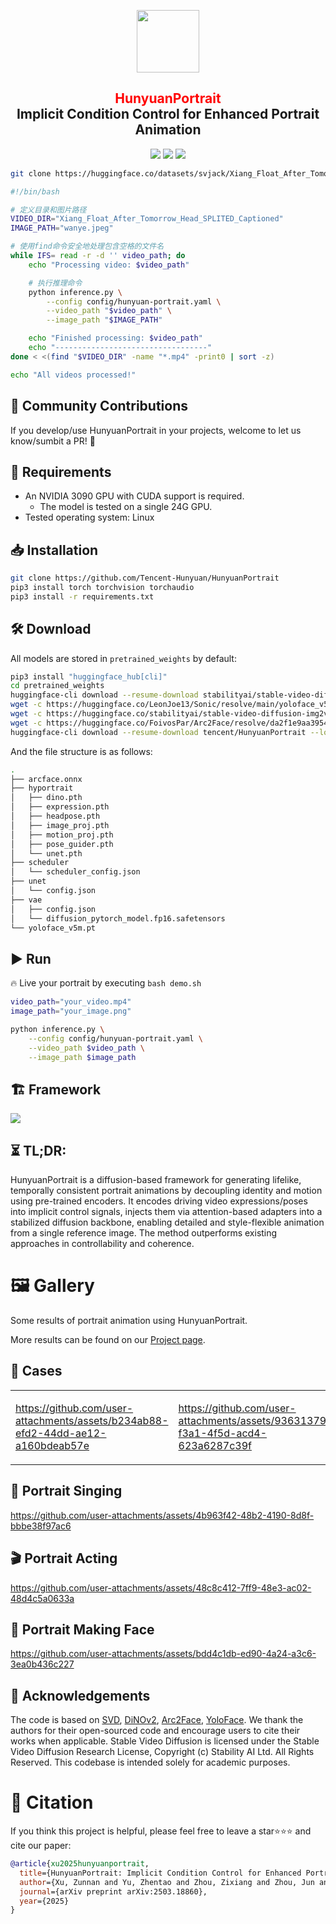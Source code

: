 <p align="center">
  <img src="assets/pics/logo.png"  height=100>
</p>

<div align="center">
<h2><font color="red"> HunyuanPortrait </font></center> <br> <center>Implicit Condition Control for Enhanced Portrait Animation</h2>

<a href='https://arxiv.org/abs/2503.18860'><img src='https://img.shields.io/badge/ArXiv-2503.18860-red'></a> 
<a href='https://kkakkkka.github.io/HunyuanPortrait/'><img src='https://img.shields.io/badge/Project-Page-Green'></a>
<a href='https://huggingface.co/tencent/HunyuanPortrait'><img src="https://img.shields.io/static/v1?label=HuggingFace&message=HunyuanPortrait&color=yellow"></a>
</div>

```bash
git clone https://huggingface.co/datasets/svjack/Xiang_Float_After_Tomorrow_Head_SPLITED_Captioned

#!/bin/bash

# 定义目录和图片路径
VIDEO_DIR="Xiang_Float_After_Tomorrow_Head_SPLITED_Captioned"
IMAGE_PATH="wanye.jpeg"

# 使用find命令安全地处理包含空格的文件名
while IFS= read -r -d '' video_path; do
    echo "Processing video: $video_path"

    # 执行推理命令
    python inference.py \
        --config config/hunyuan-portrait.yaml \
        --video_path "$video_path" \
        --image_path "$IMAGE_PATH"

    echo "Finished processing: $video_path"
    echo "----------------------------------"
done < <(find "$VIDEO_DIR" -name "*.mp4" -print0 | sort -z)

echo "All videos processed!"
```

## 🧩 Community Contributions
If you develop/use HunyuanPortrait in your projects, welcome to let us know/sumbit a PR! 💖

## 📜 Requirements
* An NVIDIA 3090 GPU with CUDA support is required. 
  * The model is tested on a single 24G GPU.
* Tested operating system: Linux

## 📥 Installation

```bash
git clone https://github.com/Tencent-Hunyuan/HunyuanPortrait
pip3 install torch torchvision torchaudio
pip3 install -r requirements.txt
```

## 🛠️ Download

All models are stored in `pretrained_weights` by default:
```bash
pip3 install "huggingface_hub[cli]"
cd pretrained_weights
huggingface-cli download --resume-download stabilityai/stable-video-diffusion-img2vid-xt --local-dir . --include "*.json"
wget -c https://huggingface.co/LeonJoe13/Sonic/resolve/main/yoloface_v5m.pt
wget -c https://huggingface.co/stabilityai/stable-video-diffusion-img2vid-xt/resolve/main/vae/diffusion_pytorch_model.fp16.safetensors -P vae
wget -c https://huggingface.co/FoivosPar/Arc2Face/resolve/da2f1e9aa3954dad093213acfc9ae75a68da6ffd/arcface.onnx
huggingface-cli download --resume-download tencent/HunyuanPortrait --local-dir hyportrait
```

And the file structure is as follows:
```bash
.
├── arcface.onnx
├── hyportrait
│   ├── dino.pth
│   ├── expression.pth
│   ├── headpose.pth
│   ├── image_proj.pth
│   ├── motion_proj.pth
│   ├── pose_guider.pth
│   └── unet.pth
├── scheduler
│   └── scheduler_config.json
├── unet
│   └── config.json
├── vae
│   ├── config.json
│   └── diffusion_pytorch_model.fp16.safetensors
└── yoloface_v5m.pt
```

## ▶️ Run

🔥 Live your portrait by executing `bash demo.sh`

```bash
video_path="your_video.mp4"
image_path="your_image.png"

python inference.py \
    --config config/hunyuan-portrait.yaml \
    --video_path $video_path \
    --image_path $image_path
```

## 🏗️ Framework 
<img src="assets/pics/pipeline.png">

## ⏳ TL;DR:
HunyuanPortrait is a diffusion-based framework for generating lifelike, temporally consistent portrait animations by decoupling identity and motion using pre-trained encoders. It encodes driving video expressions/poses into implicit control signals, injects them via attention-based adapters into a stabilized diffusion backbone, enabling detailed and style-flexible animation from a single reference image. The method outperforms existing approaches in controllability and coherence.

# 🖼 Gallery

Some results of portrait animation using HunyuanPortrait.

More results can be found on our [Project page](https://kkakkkka.github.io/HunyuanPortrait/).

## 📂 Cases

<table>
<tr>
<td width="25%">
  
https://github.com/user-attachments/assets/b234ab88-efd2-44dd-ae12-a160bdeab57e

</td>
<td width="25%">

https://github.com/user-attachments/assets/93631379-f3a1-4f5d-acd4-623a6287c39f

</td>
<td width="25%">

https://github.com/user-attachments/assets/95142e1c-b10f-4b88-9295-12df5090cc54

</td>
<td width="25%">

https://github.com/user-attachments/assets/bea095c7-9668-4cfd-a22d-36bf3689cd8a

</td>
</tr>
</table>

## 🎤 Portrait Singing

https://github.com/user-attachments/assets/4b963f42-48b2-4190-8d8f-bbbe38f97ac6

## 🎬 Portrait Acting

https://github.com/user-attachments/assets/48c8c412-7ff9-48e3-ac02-48d4c5a0633a

## 🤪 Portrait Making Face

https://github.com/user-attachments/assets/bdd4c1db-ed90-4a24-a3c6-3ea0b436c227

## 💖 Acknowledgements

The code is based on [SVD](https://github.com/Stability-AI/generative-models), [DiNOv2](https://github.com/facebookresearch/dinov2), [Arc2Face](https://github.com/foivospar/Arc2Face), [YoloFace](https://github.com/deepcam-cn/yolov5-face). We thank the authors for their open-sourced code and encourage users to cite their works when applicable.
Stable Video Diffusion is licensed under the Stable Video Diffusion Research License, Copyright (c) Stability AI Ltd. All Rights Reserved.
This codebase is intended solely for academic purposes.

# 🔗 Citation 
If you think this project is helpful, please feel free to leave a star⭐️⭐️⭐️ and cite our paper:
```bibtex
@article{xu2025hunyuanportrait,
  title={HunyuanPortrait: Implicit Condition Control for Enhanced Portrait Animation},
  author={Xu, Zunnan and Yu, Zhentao and Zhou, Zixiang and Zhou, Jun and Jin, Xiaoyu and Hong, Fa-Ting and Ji, Xiaozhong and Zhu, Junwei and Cai, Chengfei and Tang, Shiyu and Lin, Qin and Li, Xiu and Lu, Qinglin},
  journal={arXiv preprint arXiv:2503.18860},
  year={2025}
}
``` 
